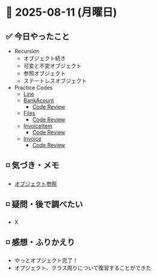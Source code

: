 # 📅 2025-08-11 (月曜日)

## ✅ 今日やったこと

- Recursion
  - オブジェクト続き
  - 可変と不変オブジェクト
  - 参照オブジェクト
  - ステートレスオブジェクト
- Practice Codes
  - [Line](/journal/2025/08/practice_codes/Line.py)
  - [BankAcount](/journal/2025/08/practice_codes/BankAcount.py)
    - [Code Review](/journal/2025/08/ai_code_review/BankAcount.md)
  - [Files](/journal/2025/08/practice_codes/Files.py)
    - [Code Review](/journal/2025/08/ai_code_review/Files.md)
  - [InvoiceItem](/journal/2025/08/practice_codes/InvoiceItem.py)
    - [Code Review](/journal/2025/08/ai_code_review/InvoiceItem.md)
  - [Invoice](/journal/2025/08/practice_codes/Invoice.py)
    - [Code Review](/journal/2025/08/ai_code_review/Invoice.md)

## ◽️ 気づき・メモ

- [オブジェクト参照](/knowledge/オブジェクト参照.md)

## ◽️ 疑問・後で調べたい

- X

## ◽️ 感想・ふりかえり

- やっとオブジェクト完了！
- オブジェクト、クラス周りについて復習することができた
